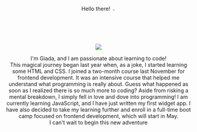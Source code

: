 <p align="center">Hello there! <img width="2%" src="https://user-images.githubusercontent.com/74038190/213844263-a8897a51-32f4-4b3b-b5c2-e1528b89f6f3.png">
</p>

<p align="center"><img src="https://user-images.githubusercontent.com/74038190/213760686-dcb02031-af46-4b9d-a6b1-9c367a379d9f.gif"></p>

<p align="center">
I'm Giada, and I am passionate about learning to code! <br>
This magical journey began last year when, as a joke, I started learning some HTML and CSS. I joined a two-month course last November for frontend development. It was an intensive course that helped me understand what programming is really about. Guess what happened as soon as I realized there is so much more to coding? Aside from risking a mental breakdown, I simply fell in love and dove into programming! I am currently learning JavaScript, and I have just written my first widget app. I have also decided to take my learning further and enroll in a full-time boot camp focused on frontend development, which will start in May. <br>
I can't wait to begin this new adventure
</p>

